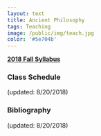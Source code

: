 ```yaml
---
layout: text
title: Ancient Philosophy
tags: Teaching
image: /public/img/teach.jpg
color: '#5e704b'
---
```


__[2018 Fall Syllabus](/public/classes/Ancient2018.pdf)__


### Class Schedule
(updated: 8/20/2018)

### Bibliography
(updated: 8/20/2018)
